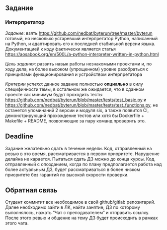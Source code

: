 ## Задание
### Интерпретатор

*Задание*: взять https://github.com/nedbat/byterun/tree/master/byterun готовый, но несколько устаревший интерпретатор Python, написанный на Python, и адаптировать его к последней стабильной версии языка. Документацией к коду фактически является статья https://aosabook.org/en/500L/a-python-interpreter-written-in-python.html

*Цель задания*: развить навык работы незнакомыми проектами и, по ходу дела, на более высоком (упрощенном) уровне разобраться с принципами функционирования и устройством интерпретатора

*Критерии успеха*: данное задание полностью __опциально__ в силу специфичности темы, в остальном же ожидается, что в сданном проекте как минимум будут проходить тесты https://github.com/nedbat/byterun/blob/master/tests/test_basic.py и https://github.com/nedbat/byterun/blob/master/tests/test_functions.py, не останется упоминаний 2 версии и модуля six, а также появится CI, демонстрирующий прохождение тестов или хотя бы Dockerfile + Makefile + README, позволяющие за пару команд проверить это.

## Deadline
Задание желательно сдать в течение недели. Код, отправленный на ревью в это время, рассматривается в первом приоритете. Нарушение делайна не карается. Пытаться сдать ДЗ можно до конца курсы. Код, отправленный с опозданием, когда по плану предполагается работа над более актуальным ДЗ, будет рассматриваться в более низком приоритете без гарантий по высокой скорости проверки.

## Обратная связь
Cтудент коммитит все необходимое в свой github/gitlab репозитарий. Далее необходимо зайти в ЛК, найти занятие, ДЗ по которому выполнялось, нажать “Чат с преподавателем” и отправить ссылку. После этого ревью и общение на тему ДЗ будет происходить в рамках этого чата.


